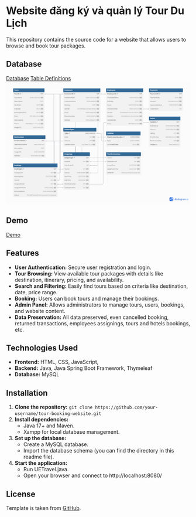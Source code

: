 # Website đăng ký và quản lý Tour Du Lịch

This repository contains the source code for a website that allows users to browse and book tour packages.

## Database

[Database](https://github.com/EnderMagician/Database-Assignment/blob/main/src/main/resources/database/Database.sql)
[Table Definitions](https://github.com/EnderMagician/Database-Assignment/blob/main/src/main/resources/database/README.md)
![Database](https://github.com/EnderMagician/Database-Assignment/blob/main/src/main/resources/database/Database.png)

## Demo

[Demo](https://endermagician.github.io/Database-Assignment/)

## Features

* **User Authentication:** Secure user registration and login.
* **Tour Browsing:** View available tour packages with details like destination, itinerary, pricing, and availability.
* **Search and Filtering:** Easily find tours based on criteria like destination, date, price range.
* **Booking:**  Users can book tours and manage their bookings.
* **Admin Panel:**  Allows administrators to manage tours, users, bookings, and website content.
* **Data Preservation:** All data preserved, even cancelled booking, returned transactions, employees assignings, tours and hotels bookings, etc.

## Technologies Used

* **Frontend:** HTML, CSS, JavaScript, 
* **Backend:** Java, Java Spring Boot Framework, Thymeleaf
* **Database:** MySQL

## Installation

1. **Clone the repository:** `git clone https://github.com/your-username/tour-booking-website.git`
2. **Install dependencies:**
    * Java 17+ and Maven.
    * Xampp for local database management.
3. **Set up the database:**
    * Create a MySQL database.
    * Import the database schema (you can find the directory in this readme file).
4. **Start the application:**
    * Run UETravel.java.
    * Open your browser and connect to http://localhost:8080/

## License

Template is taken from [GitHub](https://github.com/learning-zone/website-templates/tree/master/vteam-a-corporate-multipurpose-free-bootstrap-responsive-template).